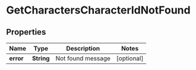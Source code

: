
# GetCharactersCharacterIdNotFound

## Properties
Name | Type | Description | Notes
------------ | ------------- | ------------- | -------------
**error** | **String** | Not found message |  [optional]



